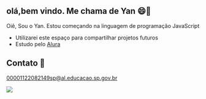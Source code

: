 ## olá,bem vindo. Me chama de Yan 😄🌳

Oiê, Sou o Yan.
Estou começando na linguagem de programação JavaScript
- Utilizarei este espaço para compartilhar projetos futuros
- Estudo pelo [Alura](https://media1.tenor.com/m/BSBOG8g4oHIAAAAd/cat-driving-cat.gif)

## Contato 📧
00001122082149sp@al.educacao.sp.gov.br

![](https://media1.tenor.com/m/BSBOG8g4oHIAAAAd/cat-driving-cat.gif)
